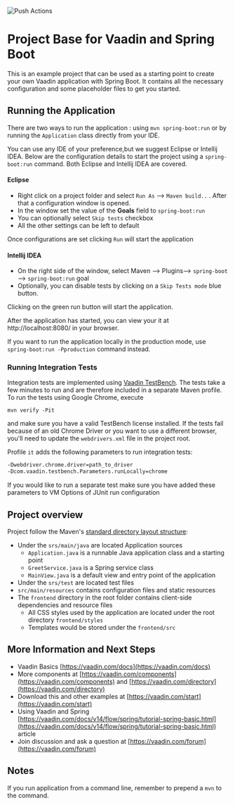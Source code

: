 ![Push Actions](https://github.com/pepperize/laughing-guacamole/workflows/Push%20Actions/badge.svg)

# Project Base for Vaadin and Spring Boot

This is an example project that can be used as a starting point to create your own Vaadin application with Spring Boot.
It contains all the necessary configuration and some placeholder files to get you started.


## Running the Application
There are two ways to run the application :  using `mvn spring-boot:run` or by running the `Application` class directly from your IDE.

You can use any IDE of your preference,but we suggest Eclipse or Intellij IDEA.
Below are the configuration details to start the project using a `spring-boot:run` command. Both Eclipse and Intellij IDEA are covered.

#### Eclipse
- Right click on a project folder and select `Run As` --> `Maven build..` . After that a configuration window is opened.
- In the window set the value of the **Goals** field to `spring-boot:run` 
- You can optionally select `Skip tests` checkbox
- All the other settings can be left to default

Once configurations are set clicking `Run` will start the application

#### Intellij IDEA
- On the right side of the window, select Maven --> Plugins--> `spring-boot` --> `spring-boot:run` goal
- Optionally, you can disable tests by clicking on a `Skip Tests mode` blue button.

Clicking on the green run button will start the application.

After the application has started, you can view your it at http://localhost:8080/ in your browser.


If you want to run the application locally in the production mode, use `spring-boot:run -Pproduction` command instead.
### Running Integration Tests

Integration tests are implemented using [Vaadin TestBench](https://vaadin.com/testbench). The tests take a few minutes to run and are therefore included in a separate Maven profile. To run the tests using Google Chrome, execute

`mvn verify -Pit`

and make sure you have a valid TestBench license installed. If the tests fail because of an old Chrome Driver or you want to use a different browser, you'll need to update the `webdrivers.xml` file in the project root.

Profile `it` adds the following parameters to run integration tests:
```sh
-Dwebdriver.chrome.driver=path_to_driver
-Dcom.vaadin.testbench.Parameters.runLocally=chrome
```

If you would like to run a separate test make sure you have added these parameters to VM Options of JUnit run configuration

## Project overview

Project follow the Maven's [standard directory layout structure](https://maven.apache.org/guides/introduction/introduction-to-the-standard-directory-layout.html):
- Under the `srs/main/java` are located Application sources
   - `Application.java` is a runnable Java application class and a starting point
   - `GreetService.java` is a  Spring service class
   - `MainView.java` is a default view and entry point of the application
- Under the `srs/test` are located test files
- `src/main/resources` contains configuration files and static resources
- The `frontend` directory in the root folder contains client-side dependencies and resource files
   - All CSS styles used by the application are located under the root directory `frontend/styles`    
   - Templates would be stored under the `frontend/src`


## More Information and Next Steps

- Vaadin Basics [https://vaadin.com/docs](https://vaadin.com/docs)
- More components at [https://vaadin.com/components](https://vaadin.com/components) and [https://vaadin.com/directory](https://vaadin.com/directory)
- Download this and other examples at [https://vaadin.com/start](https://vaadin.com/start)
- Using Vaadin and Spring [https://vaadin.com/docs/v14/flow/spring/tutorial-spring-basic.html](https://vaadin.com/docs/v14/flow/spring/tutorial-spring-basic.html) article
- Join discussion and ask a question at [https://vaadin.com/forum](https://vaadin.com/forum)


## Notes

If you run application from a command line, remember to prepend a `mvn` to the command.
